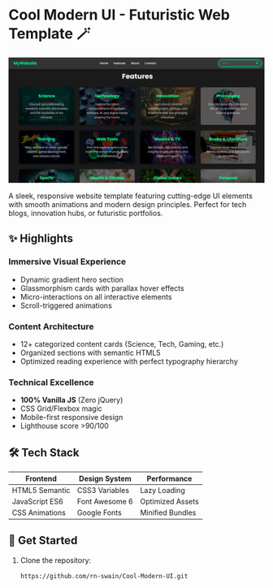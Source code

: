 # Cool Modern UI - Futuristic Web Template 🪄

![Cool Modern UI Preview](Image/Screenshot.png)

A sleek, responsive website template featuring cutting-edge UI elements with smooth animations and modern design principles. Perfect for tech blogs, innovation hubs, or futuristic portfolios.

## ✨ Highlights

### **Immersive Visual Experience**
- Dynamic gradient hero section
- Glassmorphism cards with parallax hover effects
- Micro-interactions on all interactive elements
- Scroll-triggered animations

### **Content Architecture**
- 12+ categorized content cards (Science, Tech, Gaming, etc.)
- Organized sections with semantic HTML5
- Optimized reading experience with perfect typography hierarchy

### **Technical Excellence**
- **100% Vanilla JS** (Zero jQuery)
- CSS Grid/Flexbox magic
- Mobile-first responsive design
- Lighthouse score >90/100

## 🛠 Tech Stack

| Frontend       | Design System     | Performance       |
|----------------|-------------------|-------------------|
| HTML5 Semantic | CSS3 Variables    | Lazy Loading      |
| JavaScript ES6 | Font Awesome 6    | Optimized Assets  |
| CSS Animations | Google Fonts      | Minified Bundles  |

## 🚀 Get Started

1. Clone the repository:
   ```bash
   https://github.com/rn-swain/Cool-Modern-UI.git
